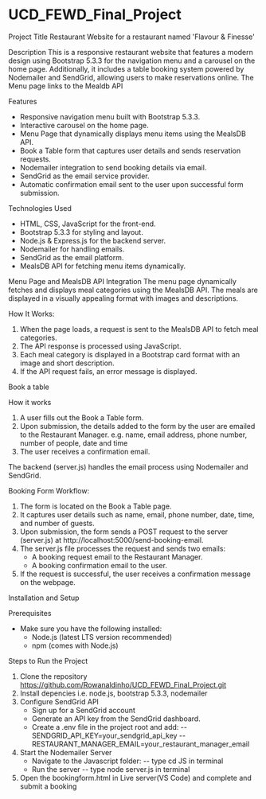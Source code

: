 # UCD_FEWD_Final_Project

Project Title
Restaurant Website for a restaurant named 'Flavour & Finesse'

Description
This is a responsive restaurant website that features a modern design using Bootstrap 5.3.3 for the navigation menu and a carousel on the home page. Additionally, it includes a table booking system powered by Nodemailer and SendGrid, allowing users to make reservations online. The Menu page links to the Mealdb API

Features

- Responsive navigation menu built with Bootstrap 5.3.3.
- Interactive carousel on the home page.
- Menu Page that dynamically displays menu items using the MealsDB API.
- Book a Table form that captures user details and sends reservation requests.
- Nodemailer integration to send booking details via email.
- SendGrid as the email service provider.
- Automatic confirmation email sent to the user upon successful form submission.

Technologies Used
- HTML, CSS, JavaScript for the front-end.
- Bootstrap 5.3.3 for styling and layout.
- Node.js & Express.js for the backend server.
- Nodemailer for handling emails.
- SendGrid as the email platform.
- MealsDB API for fetching menu items dynamically.

Menu Page and MealsDB API Integration
  The menu page dynamically fetches and displays meal categories using the MealsDB API. The meals are displayed in a visually appealing format with images and descriptions.

  How It Works:

  1. When the page loads, a request is sent to the MealsDB API to fetch meal categories.
  2. The API response is processed using JavaScript.
  3. Each meal category is displayed in a Bootstrap card format with an image and short description.
  4. If the API request fails, an error message is displayed.
 
Book a table

  How it works
  1. A user fills out the Book a Table form.
  2. Upon submission, the details added to the form by the user are emailed to the Restaurant Manager. e.g. name, email address, phone number, number of people, date and time
  3. The user receives a confirmation email.

  The backend (server.js) handles the email process using Nodemailer and SendGrid.

  Booking Form Workflow:

  1. The form is located on the Book a Table page.
  2. It captures user details such as name, email, phone number, date, time, and number of guests.
  3. Upon submission, the form sends a POST request to the server (server.js) at http://localhost:5000/send-booking-email.
  4. The server.js file processes the request and sends two emails:
      - A booking request email to the Restaurant Manager.
      - A booking confirmation email to the user.
  5. If the request is successful, the user receives a confirmation message on the webpage.

Installation and Setup

Prerequisites
- Make sure you have the following installed:
    - Node.js (latest LTS version recommended)
    - npm (comes with Node.js)

Steps to Run the Project

1. Clone the repository https://github.com/Rowanaldinho/UCD_FEWD_Final_Project.git 
2. Install depencies i.e. node.js, bootstrap 5.3.3, nodemailer
3. Configure SendGrid API
    - Sign up for a SendGrid account
    - Generate an API key from the SendGrid dashboard.
    - Create a .env file in the project root and add:
        -- SENDGRID_API_KEY=your_sendgrid_api_key
        -- RESTAURANT_MANAGER_EMAIL=your_restaurant_manager_email
4. Start the Nodemailer Server
    - Navigate to the Javascript folder: 
      -- type cd JS in terminal
    - Run the server
      -- type node server.js in terminal
5. Open the bookingform.html in Live server(VS Code) and complete and submit a booking 

